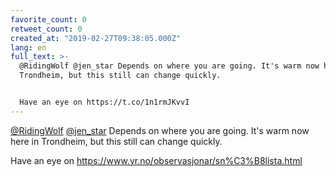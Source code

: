 ```yaml
---
favorite_count: 0
retweet_count: 0
created_at: "2019-02-27T09:38:05.000Z"
lang: en
full_text: >-
  @RidingWolf @jen_star Depends on where you are going. It's warm now here in
  Trondheim, but this still can change quickly.


  Have an eye on https://t.co/1n1rmJKvvI
---
```


[@RidingWolf](https://twitter.com/RidingWolf)
[@jen_star](https://twitter.com/jen_star) Depends on where you are going. It's
warm now here in Trondheim, but this still can change quickly.

Have an eye on <https://www.yr.no/observasjonar/sn%C3%B8lista.html>
